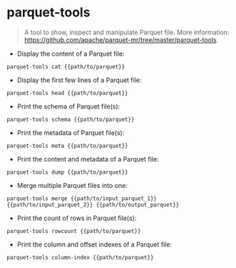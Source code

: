 # parquet-tools

> A tool to show, inspect and manipulate Parquet file.
> More information: <https://github.com/apache/parquet-mr/tree/master/parquet-tools>.

- Display the content of a Parquet file:

`parquet-tools cat {{path/to/parquet}}`

- Display the first few lines of a Parquet file:

`parquet-tools head {{path/to/parquet}}`

- Print the schema of Parquet file(s):

`parquet-tools schema {{path/to/parquet}}`

- Print the metadata of Parquet file(s):

`parquet-tools meta {{path/to/parquet}}`

- Print the content and metadata of a Parquet file:

`parquet-tools dump {{path/to/parquet}}`

- Merge multiple Parquet files into one:

`parquet-tools merge {{path/to/input_parquet_1}} {{path/to/input_parquet_2}} {{path/to/output_parquet}}`

- Print the count of rows in Parquet file(s):

`parquet-tools rowcount {{path/to/parquet}}`

- Print the column and offset indexes of a Parquet file:

`parquet-tools column-index {{path/to/parquet}}`
